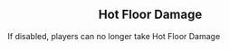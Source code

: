<h2 style="text-align:center;"> Hot Floor Damage </h2>

If disabled, players can no longer take Hot Floor Damage

